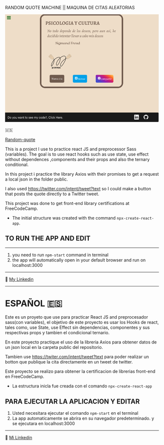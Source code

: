RANDOM QUOTE MACHINE || MAQUINA DE CITAS ALEATORIAS

![CAPTURE](/src/img/Random-quote.png "APP SCREENSHOT")

:us:

[Random-quote](https://jairmontenegro.github.io/Random-quote/ "click to enter")

This is a project I use to practice react JS and preprocessor Sass (variables). The goal is to use react hooks such as use state, use effect without dependences ,components and their props and also the ternary conditional.

In this project i practice the library Axios with their promises to get a request a local json in the folder public.

I also used https://twitter.com/intent/tweet?text so I could make a button that posts the quote directly to a Twitter tweet.

This project was done to get front-end library certifications at FreeCodeCamp.

- The initial structure was created with the command `npx-create-react-app`.

## TO RUN THE APP AND EDIT

---

1. you need to run `npm-start` command in terminal
2. the app will automatically open in your default browser and run on localhost:3000

---

:round_pushpin: [My Linkedin](https://www.linkedin.com/in/jair-montenegro-2a9499218/ "Jair Montenegor Florez")

---

# ESPAÑOL :es:

Este es un proyeto que use para practicar React JS and preprocesador sass(con variables), el objetivo de este proyecto es usar los Hooks de react, tales como, use State, use Effect sin dependencias, componentes y sus respectivas props y tambien el condicional ternario.

En este proyecto practique el uso de la libreria Axios para obtener datos de un json local en la carpeta public del repositorio.

Tambien use https://twiter.com/intent/tweet?text para poder realizar un botton que publique la cita directamente en un tweet de twitter.

Este proyecto se realizo para obtener la certificacion de librerias front-end en FreeCodeCamp.

- La estructura inicla fue creada con el comando `npx-create-react-app`

## PARA EJECUTAR LA APLICACION Y EDITAR

1. Usted necesitara ejecutar el comando `npm-start` en el terminal
2. La app automaticamente se abrira en su navegador predeterminado. y se ejecutara en localhost:3000

---

:round_pushpin: [Mi Linkedin](https://www.linkedin.com/in/jair-montenegro-2a9499218/ "Jair Montenegro Florez")
